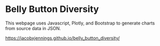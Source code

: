 # Belly Button Diversity

This webpage uses Javascript, Plotly, and Bootstrap to generate charts from source data in JSON. 

https://jacobxjennings.github.io/belly_button_diversity/